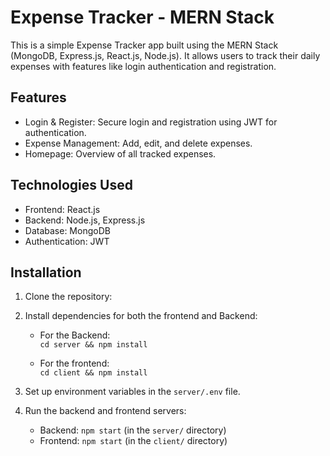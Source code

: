 

# Expense Tracker - MERN Stack

This is a simple Expense Tracker app built using the MERN Stack (MongoDB, Express.js, React.js, Node.js). It allows users to track their daily expenses with features like login authentication and registration.

## Features

- Login & Register: Secure login and registration using JWT for authentication.
- Expense Management: Add, edit, and delete expenses.
- Homepage: Overview of all tracked expenses.

## Technologies Used

- Frontend: React.js
- Backend: Node.js, Express.js
- Database: MongoDB
- Authentication: JWT

## Installation

1. Clone the repository:  

2. Install dependencies for both the frontend and Backend:

   - For the Backend:  
     `cd server && npm install`

   - For the frontend:  
     `cd client && npm install`

3. Set up environment variables in the `server/.env` file.

4. Run the backend and frontend servers:

   - Backend: `npm start` (in the `server/` directory)
   - Frontend: `npm start` (in the `client/` directory)

